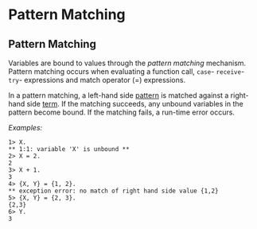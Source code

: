 # Pattern Matching

## Pattern Matching

Variables are bound to values through the *pattern matching* mechanism. Pattern matching occurs when evaluating a function call, `case`\- `receive`\- `try`\- expressions and match operator (=) expressions.

In a pattern matching, a left-hand side [pattern](expressions.md#pattern) is matched against a right-hand side [term](expressions.md#term). If the matching succeeds, any unbound variables in the pattern become bound. If the matching fails, a run-time error occurs.

*Examples:*

```text
1> X.
** 1:1: variable 'X' is unbound **
2> X = 2.
2
3> X + 1.
3
4> {X, Y} = {1, 2}.
** exception error: no match of right hand side value {1,2}
5> {X, Y} = {2, 3}.
{2,3}
6> Y.
3
```
